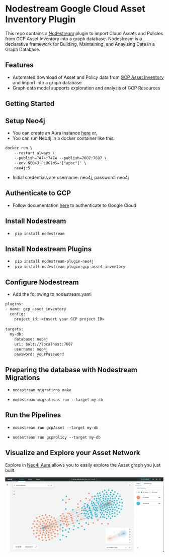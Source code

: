 # Nodestream Google Cloud Asset Inventory Plugin

This repo contains a [Nodestream](https://nodestream-proj.github.io/docs/docs/intro/) plugin to import Cloud Assets and Policies from GCP Asset Inventory into a graph database. Nodestream is a declarative framework for Building, Maintaining, and Anaylzing Data in a Graph Database.

## Features 

- Automated download of Asset and Policy data from [GCP Asset Inventory](https://cloud.google.com/asset-inventory/docs/overview) and import into a graph database
- Graph data model supports exploration and analysis of GCP Resources

## Getting Started

## Setup Neo4j 
- You can create an Aura instance [here](https://console.neo4j.io) or, 
- You can run Neo4j in a docker container like this: 
```
docker run \
    --restart always \
    --publish=7474:7474 --publish=7687:7687 \
    --env NEO4J_PLUGINS='["apoc"]' \
    neo4j:5
```
- Initial credentials are username: neo4j, password: neo4j 

## Authenticate to GCP 
- Follow documentation [here](https://cloud.google.com/docs/authentication/provide-credentials-adc) to authenticate to Google Cloud

## Install Nodestream 
- ``` pip install nodestream```

## Install Nodestream Plugins
- ``` pip install nodestream-plugin-neo4j```
- ``` pip install nodestream-plugin-gcp-asset-inventory```

## Configure Nodestream  
- Add the following to nodestream.yaml
```
plugins:
- name: gcp_asset_inventory
  config:
    project_id: <insert your GCP project ID>

targets:
  my-db:
    database: neo4j
    uri: bolt://localhost:7687
    username: neo4j
    password: yourPassword
```

## Preparing the database with Nodestream Migrations 
- ```nodestream migrations make``` 

- ```nodestream migrations run --target my-db```


## Run the Pipelines

- ```nodestream run gcpAsset --target my-db```

- ```nodestream run gcpPolicy --target my-db```


## Visualize and Explore your Asset Network 

Explore in [Neo4j Aura](https://console.neo4j.io) allows you to easily explore the Asset graph you just built. 

![aura screenshot](./imgs/AuraScreenshot.png)